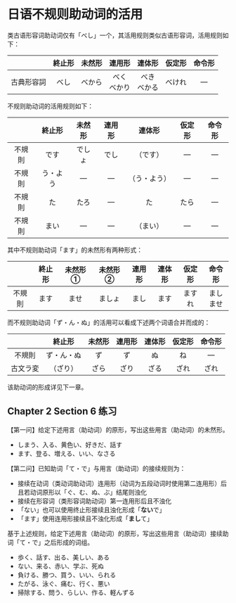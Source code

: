 # 日语不规则助动词的活用

类古语形容词助动词仅有「べし」一个，其活用规则类似古语形容词，活用规则如下：

| | 終止形 | 未然形 | 連用形 | 連体形 | 仮定形 | 命令形 |
| :-: | :-: | :-: | :-: | :-: | :-: | :-: |
| 古典形容詞 | べし | べから | べく <br /> べかり | べき <br /> べかる | べけれ | ― |

不规则助动词的活用规则如下：

| | 終止形 | 未然形 | 連用形 | 連体形 | 仮定形 | 命令形 |
| :-: | :-: | :-: | :-: | :-: | :-: | :-: |
| 不規則 | です | でしょ | でし | （です） | ― | ― |
| 不規則 | う・よう | ― | ― | （う・よう） | ― | ― |
| 不規則 | た | たろ | ― | た | たら | ― |
| 不規則 | まい | ― | ― | （まい） | ― | ― |

其中不规则助动词「ます」的未然形有两种形式：

| | 終止形 | 未然形① | 未然形② | 連用形 | 連体形 | 仮定形 | 命令形 |
| :-: | :-: | :-: | :-: | :-: | :-: | :-: | :-: |
| 不規則 | ます | ませ | ましょ | まし | ます | ますれ | まし <br /> ませ |

而不规则助动词「ず・ん・ぬ」的活用可以看成下述两个词语合并而成的：

| | 終止形 | 未然形 | 連用形 | 連体形 | 仮定形 | 命令形 |
| :-: | :-: | :-: | :-: | :-: | :-: | :-: |
| 不規則 | ず・ん・ぬ | ず | ず | ぬ | ね | ― |
| 古文ラ変 | （ざり） | ざら | ざり | ざる | ざれ | ざれ |

该助动词的形成详见下一章。

## Chapter 2 Section 6 练习

【第一问】给定下述用言（助动词）的原形，写出这些用言（助动词）的未然形。

- しまう、入る、黄色い、好きだ、話す
- ます、登る、増える、いい、なさる

【第二问】已知助词「て・で」与用言（助动词）的接续规则为：

- 接续在动词（类动词助动词）连用形（动词为五段动词时使用第二连用形）后且若动词原形以「ぐ、む、ぬ、ぶ」结尾则浊化
- 接续在形容词（类形容词助动词）第一连用形后且不浊化
- 「ない」也可以使用终止形接续且浊化形成「**ない**で」
- 「ます」使用连用形接续且不浊化形成「**まし**て」

基于上述规则，给定下述用言（助动词）的原形，写出这些用言（助动词）接续助词「て・で」之后形成的词组。

- 歩く、話す、出る、美しい、ある
- ない、来る、赤い、学ぶ、死ぬ
- 負ける、勝つ、買う、いい、られる
- たがる、泳ぐ、痛む、行く、悪い
- 掃除する、問う、らしい、作る、軽んずる